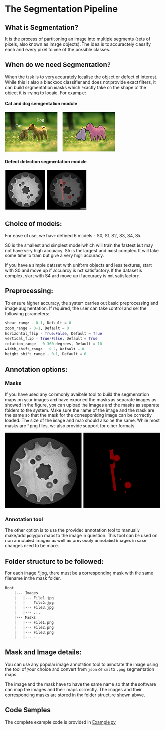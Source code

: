 # The Segmentation Pipeline
## What is Segmentation?
It is the process of partitioning an image into multiple segments (sets of pixels, also known as image objects). The idea is to accuractely classify each and every pixel to one of the possible classes. 

## When do we need Segmentation?
When the task is to very accurately localise the object or defect of interest. While this is also a blackbox classifier and does not provide exact filters, it can build segmentation masks which exactly take on the shape of the object it is trying to locate. 
For example: 
#### Cat and dog semgentation module
![alt text](Images/CatAndDog.png "Cat and Dog Segmentation")
#### Defect detection segmentation module
![alt text](Images/Defect.png "Defect Based Segmentation")

## Choice of models:
For ease of use, we have defined 6 models - S0, S1, S2, S3, S4, S5. 

S0 is the smallest and simplest model which will train the fastest but may not have very high accuracy. 
S5 is the largest and most complex. It will take some time to train but give a very high accuracy. 

If you have a simple dataset with uniform objects and less textures, start with S0 and move up if accuarcy is not satisfactory. If the dataset is complex, start with S4 and move up if accuracy is not satisfactory. 

## Preprocessing: 
To ensure higher accuracy, the system carries out basic preprocessing and image augmentation. If required, the user can take control and set the following parameters:
```python
shear_range - 0-1, Default = 0
zoom_range - 0-1, Default = 0
horizontal_flip - True/False, Default = True
vertical_flip - True/False, Default = True
rotation_range - 0-360 degrees, Default = 10
width_shift_range - 0-1, Default = 0
height_shift_range - 0-1, Default = 0
```
## Annotation options:
### Masks
If you have used any commonly avaibale tool to build the segmentation maps on your images and have exported the masks as separate images as showed in the figure, you can upload the images and the masks as separate folders to the system. Make sure the name of the image and the mask are the same so that the mask for the corresponidng image can be correctly loaded. 
The size of the image and map should also be the same. While most masks are *.png files, we also provide support for other formats. 

![alt text](Images/Mask.png "Image and segmentation map")

### Annotation tool
The other option is to use the provided annotation tool to manually make/add polygon maps to the image in question. This tool can be used on non annotated images as well as previosuly annotated images in case changes need to be made. 

## Folder structure to be followed:
For each image *.jpg, there must be a corresponding mask with the same filename in the mask folder. 
```
Root
    |--- Images
    |   |--- File1.jpg
    |   |--- File2.jpg
    |   |--- File3.jpg
    |   |--- ...
    |--- Masks
    |   |--- File1.png
    |   |--- File2.png
    |   |--- File3.png
    |   |--- ...
```
## Mask and Image details:
You can use any popular image annotation tool to annotate the image using the tool of your choice and convert from ```json``` or ```xml``` to ```.png``` segmentation maps.

The image and the mask have to have the same name so that the software can map the images and their maps correctly. The images and their corresponding masks are stored in the folder structure shown above. 

## Code Samples
The complete example code is provided in [Example.py](./Example.py)
